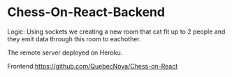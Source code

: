# Chess-On-React-Backend

Logic:
Using sockets we creating a new room that cat fit up to 2 people
and they emit data through this room to eachother.

The remote server deployed on Heroku.

Frontend:https://github.com/QuebecNova/Chess-on-React
